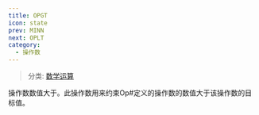```yaml
---
title: OPGT
icon: state
prev: MINN
next: OPLT
category:
  - 操作数
---
```


> 分类: [数学运算](/hb/operands/136/899/  "Zemax 操作数 数学运算")

操作数数值大于。此操作数用来约束Op#定义的操作数的数值大于该操作数的目标值。